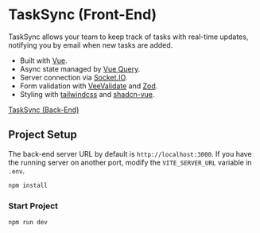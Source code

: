 # TaskSync (Front-End)

TaskSync allows your team to keep track of tasks with real-time updates, notifying you by email when new tasks are added.

- Built with [Vue](https://vuejs.org/).
- Async state managed by [Vue Query](https://tanstack.com/query/latest/docs/framework/vue/overview).
- Server connection via [Socket.IO](https://socket.io/).
- Form validation with [VeeValidate](https://vee-validate.logaretm.com/v4/) and [Zod](https://zod.dev/).
- Styling with [tailwindcss](https://tailwindcss.com/) and [shadcn-vue](https://www.shadcn-vue.com/).

[TaskSync (Back-End)](https://github.com/borjamarti/tasksync-back)

## Project Setup

The back-end server URL by default is `http://localhost:3000`. If you have the running server on another port, modify the `VITE_SERVER_URL` variable in `.env`.

```sh
npm install
```

### Start Project

```sh
npm run dev
```
